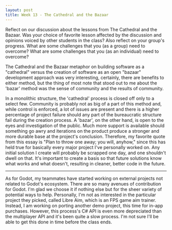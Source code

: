 ```yaml
---
layout: post
title: Week 13 - The Cathedral and the Bazaar
---
```

Reflect on our discussion about the lessons from The Cathedral and the Bazaar. Was your choice of favorite lesson affected by the discussion and opinions voiced by other students in the class? Also reflect on your group's progress. What are some challenges that you (as a group) need to overcome? What are some challenges that you (as an individual) need to overcome?

The Cathedral and the Bazaar metaphor on building software as a "cathedral" versus the creation of software as an open "bazaar" development approach was very interesting, certainly, there are benefits to either method, but the thing of most note that stood out to me about the 'bazar' method was the sense of community and the results of community. 

<!--more-->
In a monolithic structure, the 'cathedral' process is closed off only to a select few. Community is probably not as big of a part of this method and, while control is enforced, a lot of issues are present and there is a higher percentage of project failure should any part of the bureaucratic structure fail during the creation process.  A 'bazar', on the other hand, is open to the eyes and investigation of the public. Much more support is available should something go awry and iterations on the product produce a stronger and more durable base at the project's conclusion. Therefore, my favorite quote from this essay is "Plan to throw one away; you will, anyhow," since this has held true for basically every major project I've personally worked on. Any initial solution I create will probably be scrapped one day, and one shouldn't dwell on that. It's important to create a basis so that future solutions know what works and what doesn't, resulting in cleaner, better code in the future.

---

As for Godot, my teammates have started working on external projects not related to Godot's ecosystem. There are so many avenues of contribution for Godot. I'm glad we choose it if nothing else but for the sheer variety of potential ways to help. Personally, I'm not as interested in the particular project they picked, called Libre Aim, which is an FPS game aim trainer. 
Instead, I am working on porting another demo project, this time for in-app purchases. However, this process's C# API is even more depreciated than the multiplayer API and it's been quite a slow process. I'm not sure I'll be able to get this done in time before the class ends.